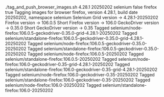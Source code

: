 ./tag_and_push_browser_images.sh 4.28.1 20250202 selenium false firefox true
Tagging images for browser firefox, version 4.28.1, build date 20250202, namespace selenium
Selenium Grid version -> 4.28.1-20250202
Firefox version -> 106.0.5
Short Firefox version -> 106.0
GeckoDriver version -> 0.35.0
Short GeckoDriver version -> 0.35
Tagged selenium/node-firefox:106.0.5-geckodriver-0.35.0-grid-4.28.1-20250202
Tagged selenium/standalone-firefox:106.0.5-geckodriver-0.35.0-grid-4.28.1-20250202
Tagged selenium/node-firefox:106.0.5-geckodriver-0.35.0-20250202
Tagged selenium/standalone-firefox:106.0.5-geckodriver-0.35.0-20250202
Tagged selenium/node-firefox:106.0.5-20250202
Tagged selenium/standalone-firefox:106.0.5-20250202
Tagged selenium/node-firefox:106.0-geckodriver-0.35-grid-4.28.1-20250202
Tagged selenium/standalone-firefox:106.0-geckodriver-0.35-grid-4.28.1-20250202
Tagged selenium/node-firefox:106.0-geckodriver-0.35-20250202
Tagged selenium/standalone-firefox:106.0-geckodriver-0.35-20250202
Tagged selenium/node-firefox:106.0-20250202
Tagged selenium/standalone-firefox:106.0-20250202
